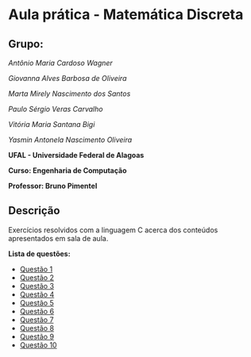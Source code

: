 # Aula prática - Matemática Discreta

## Grupo:

*Antônio Maria Cardoso Wagner*

*Giovanna Alves Barbosa de Oliveira*

*Marta Mirely Nascimento dos Santos*

*Paulo Sérgio Veras Carvalho*

*Vitória Maria Santana Bigi*

*Yasmin Antonela Nascimento Oliveira*



**UFAL - Universidade Federal de Alagoas**

**Curso: Engenharia de Computação**

**Professor: Bruno Pimentel**

## Descrição

Exercícios resolvidos com a linguagem C acerca dos conteúdos apresentados em sala de aula.


**Lista de questões:**
* [Questão 1](https://github.com/martanascimento1/matdiscreta-aulapratica/blob/main/questao1.c)
* [Questão 2](https://github.com/martanascimento1/matdiscreta-aulapratica/blob/main/questao2.c)
* [Questão 3](https://github.com/martanascimento1/matdiscreta-aulapratica/blob/main/questao3.c)
* [Questão 4](https://github.com/martanascimento1/matdiscreta-aulapratica/blob/main/questao4.c)
* [Questão 5](https://github.com/martanascimento1/matdiscreta-aulapratica/blob/main/questao5.c)
* [Questão 6](https://github.com/martanascimento1/matdiscreta-aulapratica/blob/main/questao6.c)
* [Questão 7](https://github.com/martanascimento1/matdiscreta-aulapratica/blob/main/questao7.c)
* [Questão 8]()
* [Questão 9](https://github.com/martanascimento1/matdiscreta-aulapratica/blob/main/questao9.c)
* [Questão 10](https://github.com/martanascimento1/matdiscreta-aulapratica/blob/main/questao10.c)
